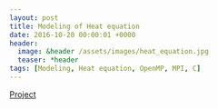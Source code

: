 ```yaml
---
layout: post
title: Modeling of Heat equation
date: 2016-10-20 00:00:01 +0000
header:
  image: &header /assets/images/heat_equation.jpg
  teaser: *header
tags: [Modeling, Heat equation, OpenMP, MPI, C]
---
```


[Project](https://github.com/akarazeev/HeatEquation-5sem-MIPT-2016)
